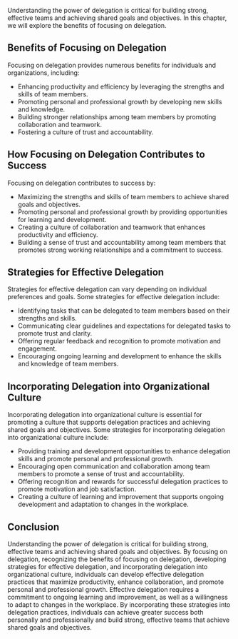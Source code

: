 
Understanding the power of delegation is critical for building strong, effective teams and achieving shared goals and objectives. In this chapter, we will explore the benefits of focusing on delegation.

Benefits of Focusing on Delegation
----------------------------------

Focusing on delegation provides numerous benefits for individuals and organizations, including:

* Enhancing productivity and efficiency by leveraging the strengths and skills of team members.
* Promoting personal and professional growth by developing new skills and knowledge.
* Building stronger relationships among team members by promoting collaboration and teamwork.
* Fostering a culture of trust and accountability.

How Focusing on Delegation Contributes to Success
-------------------------------------------------

Focusing on delegation contributes to success by:

* Maximizing the strengths and skills of team members to achieve shared goals and objectives.
* Promoting personal and professional growth by providing opportunities for learning and development.
* Creating a culture of collaboration and teamwork that enhances productivity and efficiency.
* Building a sense of trust and accountability among team members that promotes strong working relationships and a commitment to success.

Strategies for Effective Delegation
-----------------------------------

Strategies for effective delegation can vary depending on individual preferences and goals. Some strategies for effective delegation include:

* Identifying tasks that can be delegated to team members based on their strengths and skills.
* Communicating clear guidelines and expectations for delegated tasks to promote trust and clarity.
* Offering regular feedback and recognition to promote motivation and engagement.
* Encouraging ongoing learning and development to enhance the skills and knowledge of team members.

Incorporating Delegation into Organizational Culture
----------------------------------------------------

Incorporating delegation into organizational culture is essential for promoting a culture that supports delegation practices and achieving shared goals and objectives. Some strategies for incorporating delegation into organizational culture include:

* Providing training and development opportunities to enhance delegation skills and promote personal and professional growth.
* Encouraging open communication and collaboration among team members to promote a sense of trust and accountability.
* Offering recognition and rewards for successful delegation practices to promote motivation and job satisfaction.
* Creating a culture of learning and improvement that supports ongoing development and adaptation to changes in the workplace.

Conclusion
----------

Understanding the power of delegation is critical for building strong, effective teams and achieving shared goals and objectives. By focusing on delegation, recognizing the benefits of focusing on delegation, developing strategies for effective delegation, and incorporating delegation into organizational culture, individuals can develop effective delegation practices that maximize productivity, enhance collaboration, and promote personal and professional growth. Effective delegation requires a commitment to ongoing learning and improvement, as well as a willingness to adapt to changes in the workplace. By incorporating these strategies into delegation practices, individuals can achieve greater success both personally and professionally and build strong, effective teams that achieve shared goals and objectives.
